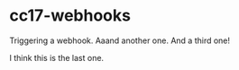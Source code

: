 # cc17-webhooks

Triggering a webhook.
Aaand another one.
And a third one!


I think this is the last one.
